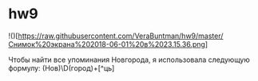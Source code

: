 # hw9

!()[https://raw.githubusercontent.com/VeraBuntman/hw9/master/Снимок%20экрана%202018-06-01%20в%2023.15.36.png]

Чтобы найти все упоминания Новгорода, я использовала следующую формулу: (Нов)\D(город)+[^ць]
